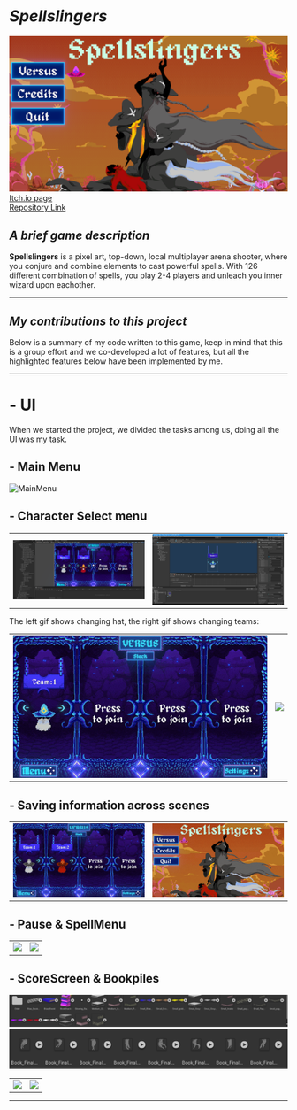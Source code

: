 # *Spellslingers*

![Spellslingers Menu](/SpellSlingers/Images/SpellSlingers_Menu.png)    
[Itch.io page](https://yrgo-game-creator.itch.io/spellslingers)   
[Repository Link](https://github.com/jheden/Spellslingers)  

## *A brief game description*  

**Spellslingers** is a pixel art, top-down, local multiplayer arena shooter, where you conjure and combine elements to cast powerful spells. With 126 different combination of spells, you play 2-4 players and unleach you inner wizard upon eachother.   

---  

## *My contributions to this project*  

Below is a summary of my code written to this game, keep in mind that this is a group effort and we co-developed a lot of features, but all the highlighted features below have been implemented by me.   

---  

# - UI 

When we started the project, we divided the tasks among us, doing all the UI was my task. 

## - Main Menu  
![MainMenu](/SpellSlingers/Images/Mainmenu_ToSelect.gif)    


## - Character Select menu  

<table>
  <tr>
    <td><img src="/SpellSlingers/Images/VersusMenu_Editor.png" /></td>
    <td><img src="/SpellSlingers/Images/CharacterSelect_Prefab.png" /></td>
  </tr>
</table>

The left gif shows changing hat, the right gif shows changing teams:  
<table>
  <tr>
    <td><img src="/SpellSlingers/Images/ChangeHat.gif" /></td>
    <td><img src="/SpellSlingers/Images/ChangeTeam.gif" /></td>
  </tr>
</table>

## - Saving information across scenes  

<table>
  <tr>
    <td><img src="/SpellSlingers/Images/ReadyTo_MapSelect.gif" /></td>
    <td><img src="/SpellSlingers/Images/ReadyTo_Ingame.gif" /></td>
  </tr>
</table>

## - Pause & SpellMenu

<table>
  <tr>
    <td><img src="/SpellSlingers/Images/IngameTo_SpellMenu.gif" /></td>
    <td><img src="/SpellSlingers/Images/SpellMenu.gif" /></td>
  </tr>
</table>

## - ScoreScreen & Bookpiles   
![Books](/SpellSlingers/Images/Books.png)   
![Tounges](/SpellSlingers/Images/Tounges.png)   

<table>
  <tr>
    <td><img src="/SpellSlingers/Images/IngameTo_ScoreMenu.gif" /></td>
    <td><img src="/SpellSlingers/Images/IngameTo_ScoreMenu2.gif" /></td>
  </tr>
</table>

---  


